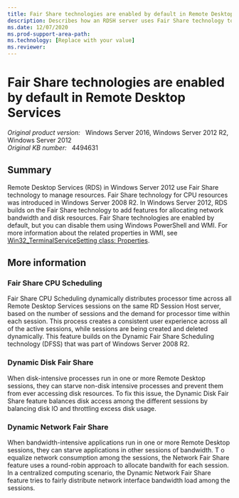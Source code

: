 ```yaml
---
title: Fair Share technologies are enabled by default in Remote Desktop Services
description: Describes how an RDSH server uses Fair Share technology to balance CPU, disk, and network bandwidth resources among multiple Remote Desktop sessions.
ms.date: 12/07/2020
ms.prod-support-area-path: 
ms.technology: [Replace with your value]
ms.reviewer: 
---
```

# Fair Share technologies are enabled by default in Remote Desktop Services

_Original product version:_ &nbsp; Windows Server 2016, Windows Server 2012 R2, Windows Server 2012  
_Original KB number:_ &nbsp; 4494631

## Summary

Remote Desktop Services (RDS) in Windows Server 2012 use Fair Share technology to manage resources. Fair Share technology for CPU resources was introduced in Windows Server 2008 R2. In Windows Server 2012, RDS builds on the Fair Share technology to add features for allocating network bandwidth and disk resources. Fair Share technologies are enabled by default, but you can disable them using Windows PowerShell and WMI. For more information about the related properties in WMI, see [Win32_TerminalServiceSetting class: Properties](https://docs.microsoft.com/windows/desktop/termserv/win32-terminalservicesetting#properties).

## More information

### Fair Share CPU Scheduling 

Fair Share CPU Scheduling dynamically distributes processor time across all Remote Desktop Services sessions on the same RD Session Host server, based on the number of sessions and the demand for processor time within each session. This process creates a consistent user experience across all of the active sessions, while sessions are being created and deleted dynamically. This feature builds on the Dynamic Fair Share Scheduling technology (DFSS) that was part of Windows Server 2008 R2. 

### Dynamic Disk Fair Share 

When disk-intensive processes run in one or more Remote Desktop sessions, they can starve non-disk intensive processes and prevent them from ever accessing disk resources. To fix this issue, the Dynamic Disk Fair Share feature balances disk access among the different sessions by balancing disk IO and throttling excess disk usage. 

### Dynamic Network Fair Share 

When bandwidth-intensive applications run in one or more Remote Desktop sessions, they can starve applications in other sessions of bandwidth. T o equalize network consumption among the sessions, the Network Fair Share feature uses a round-robin approach to allocate bandwith for each session. 
 In a centralized computing scenario, the Dynamic Network Fair Share feature tries to fairly distribute network interface bandwidth load among the sessions.
